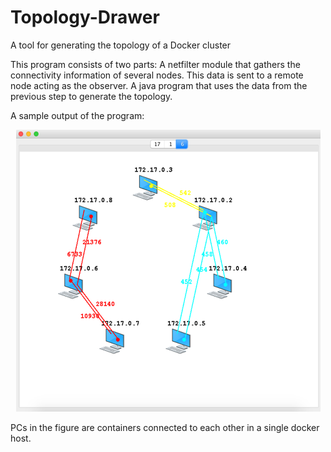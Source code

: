 # Topology-Drawer
A tool for generating the topology of a Docker cluster

This program consists of two parts:
  A netfilter module that gathers the connectivity information of several nodes. This data is sent to a remote node acting as the observer.
  A java program that uses the data from the previous step to generate the topology.
  
  
A sample output of the program:

<p align="center"> 
<img src="sampleoutput.png">
</p>

PCs in the figure are containers connected to each other in a single docker host. 
